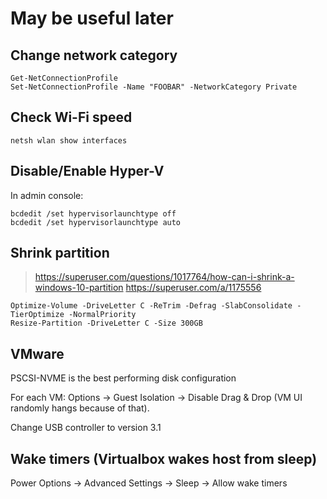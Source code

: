 
# May be useful later

## Change network category

```
Get-NetConnectionProfile
Set-NetConnectionProfile -Name "FOOBAR" -NetworkCategory Private
```

## Check Wi-Fi speed

```
netsh wlan show interfaces
```

## Disable/Enable Hyper-V

In admin console:

```
bcdedit /set hypervisorlaunchtype off
bcdedit /set hypervisorlaunchtype auto
```

## Shrink partition

> https://superuser.com/questions/1017764/how-can-i-shrink-a-windows-10-partition
> https://superuser.com/a/1175556

```
Optimize-Volume -DriveLetter C -ReTrim -Defrag -SlabConsolidate -TierOptimize -NormalPriority
Resize-Partition -DriveLetter C -Size 300GB
```

## VMware

PSCSI-NVME is the best performing disk configuration

For each VM: Options -> Guest Isolation -> Disable Drag & Drop (VM UI randomly hangs because of that).

Change USB controller to version 3.1

## Wake timers (Virtualbox wakes host from sleep)

Power Options -> Advanced Settings -> Sleep -> Allow wake timers
